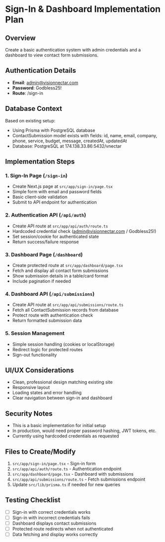 # Sign-In & Dashboard Implementation Plan

## Overview
Create a basic authentication system with admin credentials and a dashboard to view contact form submissions.

## Authentication Details
- **Email**: admin@visionnectar.com
- **Password**: Godbless25!
- **Route**: /sign-in

## Database Context
Based on existing setup:
- Using Prisma with PostgreSQL database
- ContactSubmission model exists with fields: id, name, email, company, phone, service, budget, message, createdAt, updatedAt
- Database: PostgreSQL at 174.138.33.86:5432/vnectar

## Implementation Steps

### 1. Sign-In Page (`/sign-in`)
- Create Next.js page at `src/app/sign-in/page.tsx`
- Simple form with email and password fields
- Basic client-side validation
- Submit to API endpoint for authentication

### 2. Authentication API (`/api/auth`)
- Create API route at `src/app/api/auth/route.ts`
- Hardcoded credential check (admin@visionnectar.com / Godbless25!)
- Set session/cookie for authenticated state
- Return success/failure response

### 3. Dashboard Page (`/dashboard`)
- Create protected route at `src/app/dashboard/page.tsx`
- Fetch and display all contact form submissions
- Show submission details in a table/card format
- Include pagination if needed

### 4. Dashboard API (`/api/submissions`)
- Create API route at `src/app/api/submissions/route.ts`
- Fetch all ContactSubmission records from database
- Protect route with authentication check
- Return formatted submission data

### 5. Session Management
- Simple session handling (cookies or localStorage)
- Redirect logic for protected routes
- Sign-out functionality

## UI/UX Considerations
- Clean, professional design matching existing site
- Responsive layout
- Loading states and error handling
- Clear navigation between sign-in and dashboard

## Security Notes
- This is a basic implementation for initial setup
- In production, would need proper password hashing, JWT tokens, etc.
- Currently using hardcoded credentials as requested

## Files to Create/Modify
1. `src/app/sign-in/page.tsx` - Sign-in form
2. `src/app/api/auth/route.ts` - Authentication endpoint
3. `src/app/dashboard/page.tsx` - Dashboard with submissions
4. `src/app/api/submissions/route.ts` - Fetch submissions endpoint
5. Update `src/lib/prisma.ts` if needed for new queries

## Testing Checklist
- [ ] Sign-in with correct credentials works
- [ ] Sign-in with incorrect credentials fails
- [ ] Dashboard displays contact submissions
- [ ] Protected route redirects when not authenticated
- [ ] Data fetching and display works correctly
